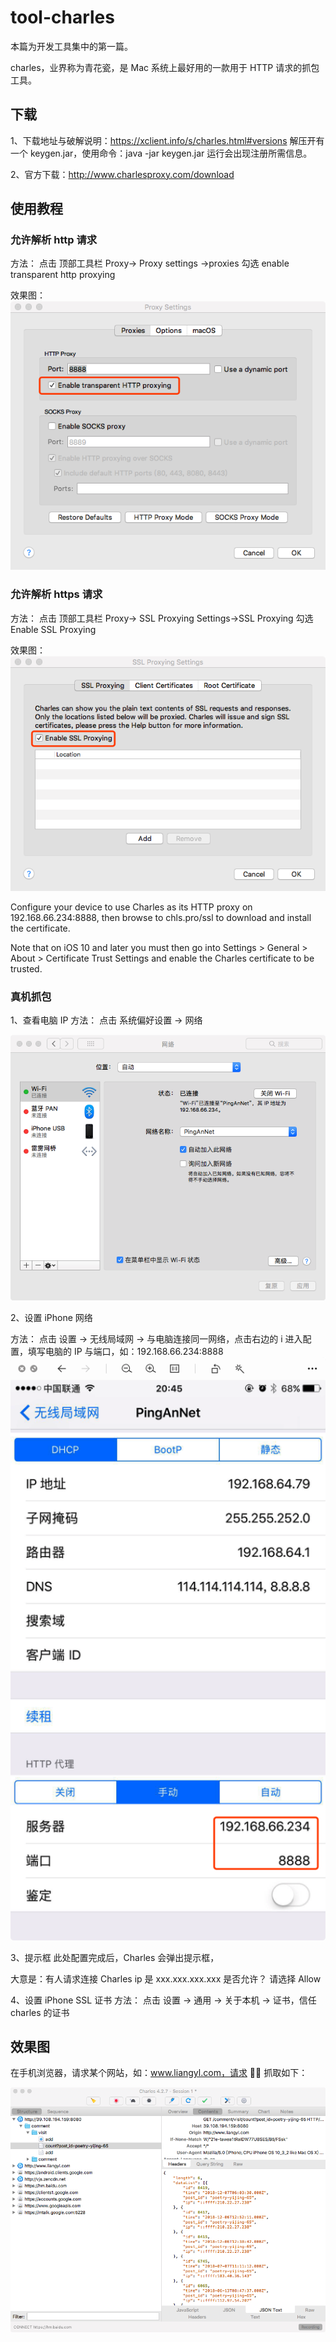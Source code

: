 # tool-charles

本篇为开发工具集中的第一篇。

charles，业界称为青花瓷，是 Mac 系统上最好用的一款用于 HTTP 请求的抓包工具。

## 下载

1、下载地址与破解说明：https://xclient.info/s/charles.html#versions
解压开有一个 keygen.jar，使用命令：java -jar keygen.jar 运行会出现注册所需信息。

2、官方下载：http://www.charlesproxy.com/download

## 使用教程

### 允许解析 http 请求

方法：
点击 顶部工具栏 Proxy-> Proxy settings ->proxies
勾选 enable transparent http proxying

效果图：
![](/images/http-setting.png)

### 允许解析 https 请求

方法：
点击 顶部工具栏 Proxy-> SSL Proxying Settings->SSL Proxying
勾选 Enable SSL Proxying

效果图：
![](/images/https-setting.png)

Configure your device to use Charles as its HTTP proxy on 192.168.66.234:8888, then browse to chls.pro/ssl to download and install the certificate.

Note that on iOS 10 and later you must then go into Settings > General > About > Certificate Trust Settings and enable the Charles certificate to be trusted.

### 真机抓包

1、查看电脑 IP
方法：
点击 系统偏好设置 -> 网络

![](/images/mac-ip.png)

2、设置 iPhone 网络

方法：
点击 设置 -> 无线局域网 -> 与电脑连接同一网络，点击右边的 i 进入配置，填写电脑的 IP 与端口，如：192.168.66.234:8888
![](/images/iphone-input-ip.png)

3、提示框
此处配置完成后，Charles 会弹出提示框，

大意是：有人请求连接 Charles ip 是 xxx.xxx.xxx.xxx 是否允许？
请选择 Allow

4、设置 iPhone SSL 证书
方法：
点击 设置 -> 通用 -> 关于本机 -> 证书，信任 charles 的证书

## 效果图

在手机浏览器，请求某个网站，如：www.liangyl.com，请求  抓取如下：

![](/images/charles-output.png)
